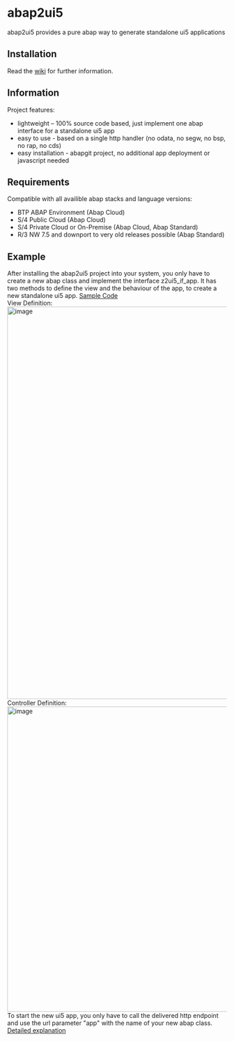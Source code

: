# abap2ui5

abap2ui5 provides a pure abap way to generate standalone ui5 applications

## Installation
Read the [wiki](https://github.com/oblomov-dev/abap2ui5/wiki) for further information.

## Information
Project features:
* lightweight – 100% source code based, just implement one abap interface for a standalone ui5 app
* easy to use - based on a single http handler (no odata, no segw, no bsp, no rap, no cds)
* easy installation - abapgit project, no additional app deployment or javascript needed

## Requirements
Compatible with all availible abap stacks and language versions:
* BTP ABAP Environment (Abap Cloud)
* S/4 Public Cloud (Abap Cloud)
* S/4 Private Cloud or On-Premise (Abap Cloud, Abap Standard)
* R/3 NW 7.5 and downport to very old releases possible (Abap Standard)

## Example
After installing the abap2ui5 project into your system, you only have to create a new abap class and implement the interface z2ui5_if_app. It has two methods to define the view and the behaviour of the app, to create a new standalone ui5 app. [Sample Code](https://github.com/oblomov-dev/abap2ui5/blob/main/src/90/z2ui5_cl_app_demo_02.clas.abap)<br>
View Definition:<br>
<img width="900" alt="image" src="https://user-images.githubusercontent.com/102328295/207578802-c15add24-5ee9-4eb9-8373-49ecff6cb2a3.png">
<br>
Controller Definition: <br>
<img width="700" alt="image" src="https://user-images.githubusercontent.com/102328295/207333675-3e9418dc-ca5c-4948-b967-1b34776d25e7.png">
<br>
To start the new ui5 app, you only have to call the delivered http endpoint and use the url parameter "app" with the name of your new abap class. [Detailed explanation](https://github.com/oblomov-dev/abap2ui5/wiki)

